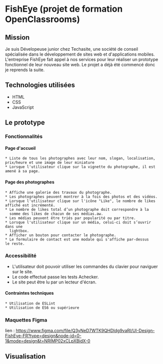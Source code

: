 # FishEye (projet de formation OpenClassrooms)

## Mission
Je suis Dévelopeuse junior chez Techasite, une société de conseil spécialisée dans le développement de sites web et d'applications mobiles.
L'entreprise FishEye fait appel à nos services pour leur réaliser un prototype fonctionnel de leur nouveau site web.
Le projet a déjà été commencé donc je reprends la suite.

## Technologies utilisées
- HTML
- CSS
- JavaScript
  
## Le prototype

### Fonctionnalités

#### Page d'accueil 
    * Liste de tous les photographes avec leur nom, slogan, localisation, prix/heure et une image de leur miniature
    * Lorsque l'utilisateur clique sur la vignette du photographe, il est amené à sa page.
    
#### Page des photographes
    * Affiche une galerie des travaux du photographe.
    * Les photographes peuvent montrer à la fois des photos et des vidéos.
    * Lorsque l'utilisateur clique sur l'icône "Like", le nombre de likes affiché est incrémenté.
    * Le nombre de likes total d’un photographe doit correspondre à la
      somme des likes de chacun de ses médias.aw.
    * Les médias peuvent être triés par popularité ou par titre.
    * Lorsque l'utilisateur clique sur un média, celui-ci doit s’ouvrir dans une
      lightbox.
    * Afficher un bouton pour contacter le photographe.
    * Le formulaire de contact est une modale qui s'affiche par-dessus
    le reste.

### Accessibilité
  * L'utilisateur doit pouvoir utiliser les commandes du clavier pour naviguer sur le site.
  * Le code effectué passe les tests Achecker.
  * Le site peut être lu par un lecteur d'écran.

#### Contraintes techniques
    * Utilisation de ESLint
    * Utilisation de ES6 ou supérieure
### Maquettes Figma
lien : https://www.figma.com/file/Q3yNeD7WTK9QHDldg9vaRl/UI-Design-FishEye-FR?type=design&node-id=0-1&mode=design&t=NRIMP02xCLpXBidX-0
## Visualisation
